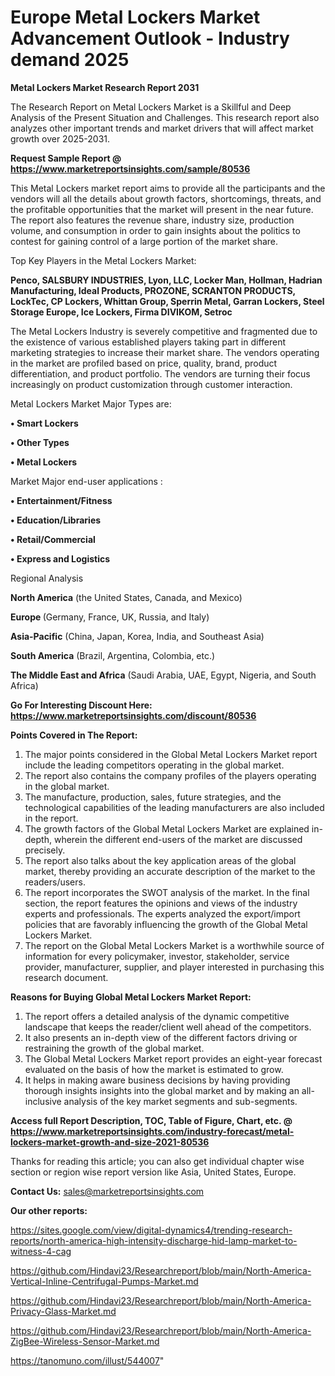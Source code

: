 # Europe Metal Lockers Market Advancement Outlook - Industry demand 2025

<strong>Metal Lockers Market Research Report 2031</strong>

The Research Report on Metal Lockers Market is a Skillful and Deep Analysis of the Present Situation and Challenges. This research report also analyzes other important trends and market drivers that will affect market growth over 2025-2031.

<strong>Request Sample Report @ <a href=https://www.marketreportsinsights.com/sample/80536>https://www.marketreportsinsights.com/sample/80536</a></strong>

This Metal Lockers market report aims to provide all the participants and the vendors will all the details about growth factors, shortcomings, threats, and the profitable opportunities that the market will present in the near future. The report also features the revenue share, industry size, production volume, and consumption in order to gain insights about the politics to contest for gaining control of a large portion of the market share.

Top Key Players in the Metal Lockers Market:

<strong>Penco, SALSBURY INDUSTRIES, Lyon, LLC, Locker Man, Hollman, Hadrian Manufacturing, Ideal Products, PROZONE, SCRANTON PRODUCTS, LockTec, CP Lockers, Whittan Group, Sperrin Metal, Garran Lockers, Steel Storage Europe, Ice Lockers, Firma DIVIKOM, Setroc</strong>

The Metal Lockers Industry is severely competitive and fragmented due to the existence of various established players taking part in different marketing strategies to increase their market share. The vendors operating in the market are profiled based on price, quality, brand, product differentiation, and product portfolio. The vendors are turning their focus increasingly on product customization through customer interaction.

Metal Lockers Market Major Types are:

<strong>• Smart Lockers

• Other Types

• Metal Lockers</strong>

Market Major end-user applications :

<strong>• Entertainment/Fitness

• Education/Libraries

• Retail/Commercial

• Express and Logistics</strong>

Regional Analysis

</u><strong><b>North America</b></strong> (the United States, Canada, and Mexico)

<strong><b>Europe </b></strong>(Germany, France, UK, Russia, and Italy)

<strong><b>Asia-Pacific</b></strong> (China, Japan, Korea, India, and Southeast Asia)

<strong><b>South America</b></strong> (Brazil, Argentina, Colombia, etc.)

<strong><b>The Middle East and Africa</b></strong> (Saudi Arabia, UAE, Egypt, Nigeria, and South Africa)

<strong>Go For Interesting Discount Here: <a href=https://www.marketreportsinsights.com/discount/80536>https://www.marketreportsinsights.com/discount/80536</a></strong>

<strong>Points Covered in The Report:</strong>
<ol>
  <li>The major points considered in the Global Metal Lockers Market report include the leading competitors operating in the global market.</li>
  <li>The report also contains the company profiles of the players operating in the global market.</li>
  <li>The manufacture, production, sales, future strategies, and the technological capabilities of the leading manufacturers are also included in the report.</li>
  <li>The growth factors of the Global Metal Lockers Market are explained in-depth, wherein the different end-users of the market are discussed precisely.</li>
  <li>The report also talks about the key application areas of the global market, thereby providing an accurate description of the market to the readers/users.</li>
  <li>The report incorporates the SWOT analysis of the market. In the final section, the report features the opinions and views of the industry experts and professionals. The experts analyzed the export/import policies that are favorably influencing the growth of the Global Metal Lockers Market.</li>
  <li>The report on the Global Metal Lockers Market is a worthwhile source of information for every policymaker, investor, stakeholder, service provider, manufacturer, supplier, and player interested in purchasing this research document.</li>
</ol>
<strong>Reasons for Buying Global Metal Lockers Market Report:</strong>

<ol>
  <li>The report offers a detailed analysis of the dynamic competitive landscape that keeps the reader/client well ahead of the competitors.</li>
  <li>It also presents an in-depth view of the different factors driving or restraining the growth of the global market.</li>
  <li>The Global Metal Lockers Market report provides an eight-year forecast evaluated on the basis of how the market is estimated to grow.</li>
  <li>It helps in making aware business decisions by having providing thorough insights insights into the global market and by making an all-inclusive analysis of the key market segments and sub-segments.</li>
</ol>
<strong>Access full Report Description, TOC, Table of Figure, Chart, etc. @ <a href=https://www.marketreportsinsights.com/industry-forecast/metal-lockers-market-growth-and-size-2021-80536>https://www.marketreportsinsights.com/industry-forecast/metal-lockers-market-growth-and-size-2021-80536</a></strong>


Thanks for reading this article; you can also get individual chapter wise section or region wise report version like Asia, United States, Europe.

<strong>Contact Us:</strong>
sales@marketreportsinsights.com

<strong>Our other reports:</strong>

<a href=https://sites.google.com/view/digital-dynamics4/trending-research-reports/north-america-high-intensity-discharge-hid-lamp-market-to-witness-4-cag>https://sites.google.com/view/digital-dynamics4/trending-research-reports/north-america-high-intensity-discharge-hid-lamp-market-to-witness-4-cag</a>

<a href=https://github.com/Hindavi23/Researchreport/blob/main/North-America-Vertical-Inline-Centrifugal-Pumps-Market.md>https://github.com/Hindavi23/Researchreport/blob/main/North-America-Vertical-Inline-Centrifugal-Pumps-Market.md</a>

<a href=https://github.com/Hindavi23/Researchreport/blob/main/North-America-Privacy-Glass-Market.md>https://github.com/Hindavi23/Researchreport/blob/main/North-America-Privacy-Glass-Market.md</a>

<a href=https://github.com/Hindavi23/Researchreport/blob/main/North-America-ZigBee-Wireless-Sensor-Market.md>https://github.com/Hindavi23/Researchreport/blob/main/North-America-ZigBee-Wireless-Sensor-Market.md</a>

<a href=https://tanomuno.com/illust/544007>https://tanomuno.com/illust/544007</a>"
